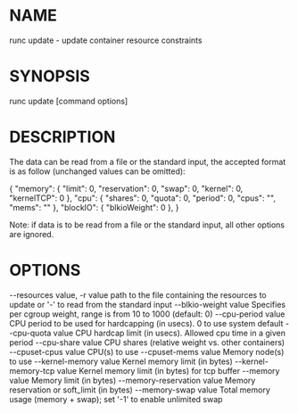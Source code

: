 # NAME
   runc update - update container resource constraints

# SYNOPSIS
   runc update [command options] <container-id>

# DESCRIPTION
   The data can be read from a file or the standard input, the
accepted format is as follow (unchanged values can be omitted):

   {
     "memory": {
       "limit": 0,
       "reservation": 0,
       "swap": 0,
       "kernel": 0,
       "kernelTCP": 0
     },
     "cpu": {
       "shares": 0,
       "quota": 0,
       "period": 0,
       "cpus": "",
       "mems": ""
     },
     "blockIO": {
       "blkioWeight": 0
     },
   }

Note: if data is to be read from a file or the standard input, all
other options are ignored.

# OPTIONS
   --resources value, -r value  path to the file containing the resources to update or '-' to read from the standard input
   --blkio-weight value         Specifies per cgroup weight, range is from 10 to 1000 (default: 0)
   --cpu-period value           CPU period to be used for hardcapping (in usecs). 0 to use system default
   --cpu-quota value            CPU hardcap limit (in usecs). Allowed cpu time in a given period
   --cpu-share value            CPU shares (relative weight vs. other containers)
   --cpuset-cpus value          CPU(s) to use
   --cpuset-mems value          Memory node(s) to use
   --kernel-memory value        Kernel memory limit (in bytes)
   --kernel-memory-tcp value    Kernel memory limit (in bytes) for tcp buffer
   --memory value               Memory limit (in bytes)
   --memory-reservation value   Memory reservation or soft_limit (in bytes)
   --memory-swap value          Total memory usage (memory + swap); set '-1' to enable unlimited swap
